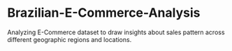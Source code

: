 # Brazilian-E-Commerce-Analysis
Analyzing E-Commerce dataset to draw insights about sales pattern across different geographic regions and locations. 
